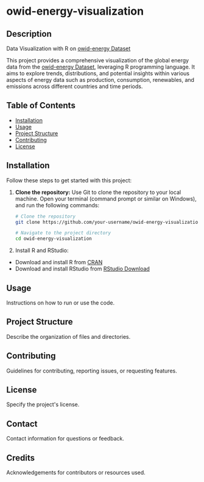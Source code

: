 # owid-energy-visualization

## Description
Data Visualization with R on [owid-energy Dataset](https://github.com/rfordatascience/tidytuesday/blob/master/data/2023/2023-06-06/readme.md)

This project provides a comprehensive visualization of the global energy data from the [owid-energy Dataset](https://github.com/rfordatascience/tidytuesday/blob/master/data/2023/2023-06-06/readme.md), leveraging R programming language. It aims to explore trends, distributions, and potential insights within various aspects of energy data such as production, consumption, renewables, and emissions across different countries and time periods.

## Table of Contents
- [Installation](#installation)
- [Usage](#usage)
- [Project Structure](#project-structure)
- [Contributing](#contributing)
- [License](#license)

## Installation
Follow these steps to get started with this project:

1. **Clone the repository:** Use Git to clone the repository to your local machine. Open your terminal (command prompt or similar on Windows), and run the following commands:

   ```bash
   # Clone the repository
   git clone https://github.com/your-username/owid-energy-visualization.git
   
   # Navigate to the project directory
   cd owid-energy-visualization

   
2. Install R and RStudio:

- Download and install R from [CRAN](https://cran.r-project.org/)
- Download and install RStudio from [RStudio Download](https://posit.co/download/rstudio-desktop/)

## Usage
Instructions on how to run or use the code.

## Project Structure
Describe the organization of files and directories.

## Contributing
Guidelines for contributing, reporting issues, or requesting features.

## License
Specify the project's license.

## Contact
Contact information for questions or feedback.

## Credits
Acknowledgements for contributors or resources used.
